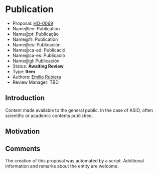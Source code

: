 # Publication

* Proposal: [HO-0069](0069-publication.md)
* Name@en: Publication
* Name@pt: Publicação
* Name@fr: Publication
* Name@es: Publicación
* Name@ca-ad: Publicació
* Name@ca-es: Publicació
* Name@gl: Publicación
* Status: **Awaiting Review**
* Type: **Item**
* Authors: [Emilio Rubiera](https://github.com/spitxa)
* Review Manager: TBD

## Introduction

Content made available to the general public. In the case of ASIO, often scientific or academic contents published.

## Motivation

## Comments
The creation of this proposal was automated by a script. Additional information and remarks about the entity are welcome.

